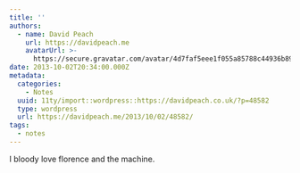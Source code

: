 ```yaml
---
title: ''
authors:
  - name: David Peach
    url: https://davidpeach.me
    avatarUrl: >-
      https://secure.gravatar.com/avatar/4d7faf5eee1f055a85788c44936b8995eaab6dfb004e7854ec747ccb272e91ee?s=96&d=mm&r=g
date: 2013-10-02T20:34:00.000Z
metadata:
  categories:
    - Notes
  uuid: 11ty/import::wordpress::https://davidpeach.co.uk/?p=48582
  type: wordpress
  url: https://davidpeach.me/2013/10/02/48582/
tags:
  - notes
---
```

I bloody love florence and the machine.